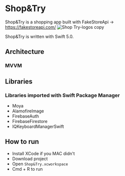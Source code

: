 # Shop&Try

 Shop&Try is a shopping app built with FakeStoreApi ->  https://fakestoreapi.com/
 ![Shop Try-logos copy](https://user-images.githubusercontent.com/55625400/200405363-635f5f8f-05f1-4c01-801a-7f3118e0db2c.jpeg)
 
 Shop&Try is written with Swift 5.0. 
## Architecture
  ### MVVM
## Libraries
### Libraries imported with Swift Package Manager
- Moya
- AlamofireImage
- FirebaseAuth
- FirebaseFirestore
- IQKeyboardManagerSwift
## How to run
- Install XCode if you MAC didn't
- Download project
- Open `Shop&Try.xcworkspace`
- Cmd + R to run

